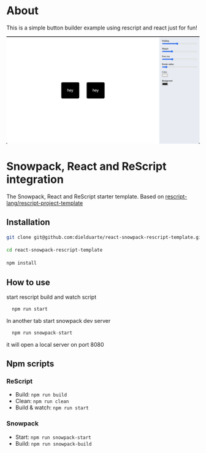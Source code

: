 # About
This is a simple button builder example using rescript and react just for fun!

<img src="./image.png" alt="image showing how the button builder looks like">

# Snowpack, React and ReScript integration

The Snowpack, React and ReScript starter template. Based on [rescript-lang/rescript-project-template](https://github.com/rescript-lang/rescript-project-template)

## Installation

```sh
git clone git@github.com:dielduarte/react-snowpack-rescript-template.git

cd react-snowpack-rescript-template

npm install
```
## How to use

start rescript build and watch script

```js
  npm run start
```

In another tab start snowpack dev server

```js
  npm run snowpack-start
```

it will open a local server on port 8080

## Npm scripts

### ReScript

- Build: `npm run build`
- Clean: `npm run clean`
- Build & watch: `npm run start`

### Snowpack

- Start: `npm run snowpack-start`
- Build: `npm run snowpack-build`

